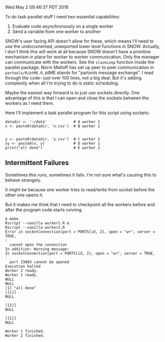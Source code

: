 Wed May  2 09:46:37 PDT 2018

To do task parallel stuff I need two essential capabilities:

1. Evaluate code asynchronously on a single worker
2. Send a variable from one worker to another

SNOW's user facing API doesn't allow for these, which means I'll need to
use the undocumented, unexported lower level functions in SNOW. Actually, I
don't think this will work at all because SNOW doesn't have a primitive
mechanism in place for worker to worker communication. Only the manager
can communicate with the workers. See the `slaveLoop` function inside the
parallel package. Norm Matloff has set up peer to peer communication in
`partools/R/ptME.R`, ptME stands for "partools message exchange". I read
through the code- just over 100 lines, not a big deal. But it's adding
complexity when all I'm trying to do is static scheduling.

Maybe the easiest way forward is to just use sockets directly. One
advantage of this is that I can open and close the sockets between the
workers as I need them.

Here I'll implement a task parallel program for this script using sockets:

```{r}
datadir <- '~/data'            # A worker 1
x <- paste0(datadir, 'x.csv')  # B worker 1


y <- paste0(datadir, 'y.csv')  # C worker 2
xy <- paste0(x, y)             # D worker 1
print("all done")              # E worker 2
```


## Intermittent Failures

Sometimes this runs, sometimes it fails.
I'm not sure what's causing this to behave strangely. 

It might be because one worker tries to read/write from socket before the
other one opens it.

But it makes me think
that I need to checkpoint all the workers before and after the program code
starts running.


```
$ make
Rscript --vanilla worker1.R &
Rscript --vanilla worker2.R
Error in socketConnection(port = PORTS[id, 2], open = "w+", server = TRUE,
:
  cannot open the connection
In addition: Warning message:
In socketConnection(port = PORTS[id, 2], open = "w+", server = TRUE,  :
  port 33003 cannot be opened
Execution halted
Worker 2 ready.
Worker 1 ready.
NULL
NULL
[1] "all done"
[[1]]
NULL

[[2]]
NULL

[[1]]
NULL

Worker 1 finished.
Worker 2 finished.
```
